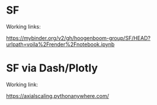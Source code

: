 # SF

Working links:

https://mybinder.org/v2/gh/hoogenboom-group/SF/HEAD?urlpath=voila%2Frender%2Fnotebook.ipynb

# SF via Dash/Plotly

Working link:

https://axialscaling.pythonanywhere.com/
